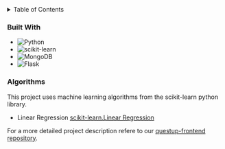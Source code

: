 <!-- TABLE OF CONTENTS -->
<details>
  <summary>Table of Contents</summary>
  <ol>
    <li>
      <a href="#about-the-project">About The Project</a>
      <ul>
        <li><a href="#built-with">Built With</a></li>
      </ul>
      <ul>
        <li><a href="#architecture">Algorithms</a></li>
      </ul>
    </li>
  </ol>
</details>

### Built With

* ![Python](https://img.shields.io/badge/python-3670A0?style=for-the-badge&logo=python&logoColor=ffdd54)
* ![scikit-learn](https://img.shields.io/badge/scikit--learn-%23F7931E.svg?style=for-the-badge&logo=scikit-learn&logoColor=white)
* ![MongoDB](https://img.shields.io/badge/MongoDB-%234ea94b.svg?style=for-the-badge&logo=mongodb&logoColor=white)
* ![Flask](https://img.shields.io/badge/flask-%23000.svg?style=for-the-badge&logo=flask&logoColor=white)

### Algorithms
This project uses machine learning algorithms from the scikit-learn python library. 
* Linear Regression [scikit-learn.Linear Regression](https://scikit-learn.org/stable/modules/generated/sklearn.linear_model.LinearRegression.html)

For a more detailed project description refere to our [questup-frontend repository](https://github.com/louisborn/questup-frontend).

